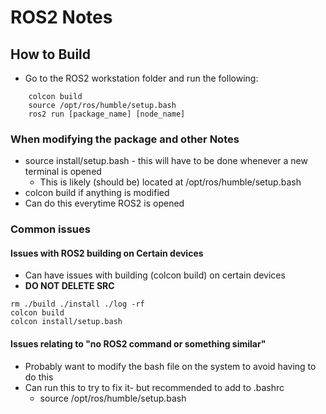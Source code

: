# ROS2 Notes

## How to Build 
* Go to the ROS2 workstation folder and run the following:
```
	colcon build
	source /opt/ros/humble/setup.bash
	ros2 run [package_name] [node_name]
```		
### When modifying the package and other Notes
* source install/setup.bash - this will have to be done whenever a new terminal is opened
	- This is likely (should be) located at /opt/ros/humble/setup.bash
* colcon build if anything is modified
* Can do this everytime ROS2 is opened

	
### Common issues

#### Issues with ROS2 building on Certain devices


* Can have issues with building (colcon build) on certain devices
* **DO NOT DELETE SRC**
```
rm ./build ./install ./log -rf
colcon build
colcon install/setup.bash
```
#### Issues relating to "no ROS2 command or something similar"
* Probably want to modify the bash file on the system to avoid having to do this
* Can run this to try to fix it- but recommended to add to .bashrc
	* source /opt/ros/humble/setup.bash